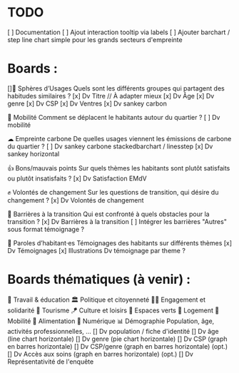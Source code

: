 # TODO
[ ] Documentation
[ ] Ajout interaction tooltip via labels
[ ] Ajouter barchart / step line chart simple pour les grands secteurs d'empreinte


# Boards :
[]🔮 Sphères d’Usages
Quels sont les différents groupes qui partagent des habitudes similaires ?
    [x] Dv Titre // À adapter mieux
    [x] Dv Âge
    [x] Dv genre
    [x] Dv CSP
    [x] Dv Ventres
    [x] Dv sankey carbon

🚗 Mobilité
Comment se déplacent le habitants autour du quartier ?
    [ ] Dv mobilité

☁ Empreinte carbone
De quelles usages viennent les émissions de carbone du quartier ?
    [ ] Dv sankey carbone stackedbarchart / linesstep
    [x] Dv sankey horizontal

👍 Bons/mauvais points
Sur quels thèmes les habitants sont plutôt satisfaits ou plutôt insatisfaits ?
    [x] Dv Satisfaction EMdV

✊ Volontés de changement
Sur les questions de transition, qui désire du changement ?
    [x] Dv Volontés de changement

🚧 Barrières à la transition
Qui est confronté à quels obstacles pour la transition ?
    [x] Dv Barrières à la transition
    [ ] Intégrer les barrières "Autres" sous format témoignage ?

💬 Paroles d’habitant·es
Témoignages des habitants sur différents thèmes
    [x] Dv Témoignages
    [x] Illustrations Dv témoignage par theme ?



# Boards thématiques (à venir) :
💼 Travail & éducation
🏛️ Politique et citoyenneté
🙋‍♂️ Engagement et solidarité
🛫 Tourisme
🪁 Culture et loisirs
🍃 Espaces verts
🏡 Logement
🚐 Mobilité
🍝 Alimentation
📡 Numérique
📊 Démographie
Population, âge, activités professionnelles, …
    [] Dv population / fiche d'identité
    [] Dv âge (line chart horizontale)
    [] Dv genre (pie chart horizontale)
    [] Dv CSP (graph en barres horizontale)
    [] Dv CSP/genre (graph en barres horizontale) (opt.)
    [] Dv Accès aux soins (graph en barres horizontale) (opt.)
    [] Dv Représentativité de l'enquête